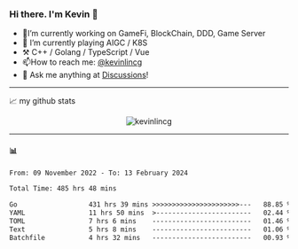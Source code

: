 ### Hi there. I'm Kevin 👋

- 🔭I’m currently working on GameFi, BlockChain, DDD, Game Server
- 🌱 I’m currently playing AIGC / K8S
-   :hammer_and_pick: C++ / Golang / TypeScript / Vue
- 📫How to reach me: [@kevinlincg](https://twitter.com/kevinlincg) 
-   :thought_balloon: Ask me anything at [Discussions](https://github.com/kevinlincg/kevinlincg/discussions/new)!

---

📈 my github stats

<p align="center"> <img src="https://github-readme-stats-ouuan.vercel.app/api?username=kevinlincg&theme=dark&show_icons=true&count_private=true" alt="kevinlincg" />

---

#### :bar_chart: 

<!--START_SECTION:waka-->

```txt
From: 09 November 2022 - To: 13 February 2024

Total Time: 485 hrs 48 mins

Go                  431 hrs 39 mins >>>>>>>>>>>>>>>>>>>>>>---   88.85 %
YAML                11 hrs 50 mins  >------------------------   02.44 %
TOML                7 hrs 6 mins    -------------------------   01.46 %
Text                5 hrs 8 mins    -------------------------   01.06 %
Batchfile           4 hrs 32 mins   -------------------------   00.93 %
```

<!--END_SECTION:waka-->
